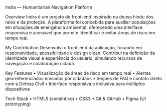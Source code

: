 Indra — Humanitarian Navigation Platform

Overview
Indra é um projeto de front-end inspirado na deusa hindu dos raios e da proteção. A plataforma foi concebida para auxiliar populações em situações de emergência ambiental, oferecendo uma interface responsiva e acessível que permite identificar e evitar áreas de risco em tempo real.

My Contribution
Desenvolvi o front-end da aplicação, focando em responsividade, acessibilidade e design clean. Contribuí na definição da identidade visual e experiência do usuário, simulando recursos de navegação e colaboração cidadã.

Key Features
	•	Visualização de áreas de risco em tempo real
	•	Alertas georreferenciados enviados por cidadãos
	•	Seções de FAQ e contato direto com a Defesa Civil
	•	Interface responsiva e inclusiva para múltiplos dispositivos

Tech Stack
	•	HTML5 (semântico)
	•	CSS3
	•	Git & GitHub
	•	Figma (UI prototyping)
 
